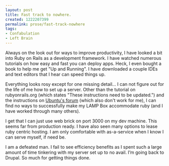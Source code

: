 ```yaml
---
layout: post
title: Fast track to nowhere.
created: 1222207399
permalink: prose/fast-track-nowhere
tags:
- Confabulation
- Left Brain
---
```

Always on the look out for ways to improve productivity, I have looked a bit into Ruby on Rails as a development framework. I have watched numerous tutorials on how easy and fast you can deploy apps. Heck, I even bought a book to help me get "Up and Running". I have downloaded a couple IDEs and text editors that I hear can speed things up. 

Everything looks rosy  except for one missing detail... I can not figure out for the life of me how to set up a server. Other than the tutorial on rubyonrails.org (which states "These instructions need to be updated.") and the instructions on [Ubuntu's forum](https://help.ubuntu.com/community/RubyOnRails) (which also don't work for me), I can find no ways to successfully make my LAMP Box accommodate ruby (and I have worked through many others).

I get that I can just use web brick on port 3000 on my dev machine. This seems far from production ready. I have also seen many options to lease ruby centric hosting. I am only comfortable with as-a-service when I know I can serve myself, if need be. 

I am a defeated man. I fail to see efficiency benefits as I spent such a large amount of time tinkering with my server set up to no avail. I&rsquo;m going back to Drupal. So much for getting things done.
